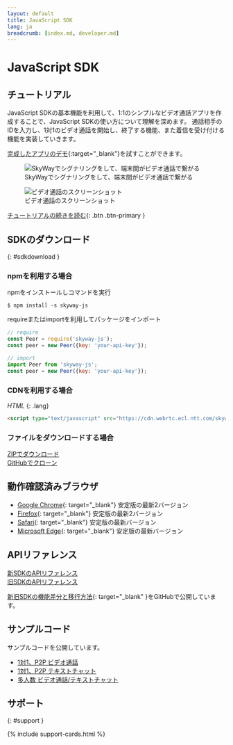 ```yaml
---
layout: default
title: JavaScript SDK
lang: ja
breadcrumb: [index.md, developer.md]
---
```


# JavaScript SDK

## チュートリアル

JavaScript SDKの基本機能を利用して、1:1のシンプルなビデオ通話アプリを作成することで、JavaScript SDKの使い方について理解を深めます。
通話相手のIDを入力し、1対1のビデオ通話を開始し、終了する機能、また着信を受け付ける機能を実装していきます。

[完成したアプリのデモ](https://webrtc.ecl.ntt.com/skyway-js-sdk-tutorial/){:target="_blank"}を試すことができます。

<figure class="figure">
  <img src="{{ site.baseurl }}/images/sdk-tutorial-top-image.png"
    class="figure-img img-fluid rounded" alt="SkyWayでシグナリングをして、端末間がビデオ通話で繋がる">
  <figcaption class="figure-caption">SkyWayでシグナリングをして、端末間がビデオ通話で繋がる</figcaption>
</figure>

<figure class="figure">
  <img src="{{ site.baseurl }}/images/js-tutorial-videchat.png"
    class="figure-img img-fluid rounded" alt="ビデオ通話のスクリーンショット">
  <figcaption class="figure-caption">ビデオ通話のスクリーンショット</figcaption>
</figure>


[チュートリアルの続きを読む](./js-tutorial.html){: .btn .btn-primary }

## SDKのダウンロード
{: #sdkdownload }

### npmを利用する場合

npmをインストールしコマンドを実行

```
$ npm install -s skyway-js
```

requireまたはimportを利用してパッケージをインポート

```js
// require
const Peer = require('skyway-js');
const peer = new Peer({key: 'your-api-key'});

// import
import Peer from 'skyway-js';
const peer = new Peer({key: 'your-api-key'});
```

### CDNを利用する場合

*HTML*
{: .lang}

```html
<script type="text/javascript" src="https://cdn.webrtc.ecl.ntt.com/skyway-latest.js"></script>
```

### ファイルをダウンロードする場合

<div class="d-sm-flex">
  <div class="pr-1 pb-2">
    <a href="https://github.com/skyway/skyway-js-sdk/archive/master.zip" class="btn btn-primary">ZIPでダウンロード</a>
  </div>
  <div>
    <a href="https://github.com/skyway/skyway-js-sdk" class="btn btn-secondary" target="_blank">GitHubでクローン</a><br>
  </div>
</div>

## 動作確認済みブラウザ

- [Google Chrome](https://www.google.com/chrome){: target="_blank"} 安定版の最新2バージョン
- [Firefox](https://www.mozilla.org/firefox/){: target="_blank"} 安定版の最新2バージョン
- [Safari](https://www.apple.com/jp/safari/){: target="_blank"} 安定版の最新バージョン
- [Microsoft Edge](https://www.microsoft.com/ja-jp/windows/microsoft-edge){: target="_blank"} 安定版の最新バージョン

## APIリファレンス

<div class="d-sm-flex">
  <div class="pr-1 pb-2">
    <a href="./js-reference/" class="btn btn-primary">新SDKのAPIリファレンス</a>
  </div>
  <div class="pb-3">
    <a href="http://nttcom.github.io/skyway/docs/#JS" class="btn btn-secondary" target="_blank">旧SDKのAPIリファレンス</a><br>
  </div>
</div>

[新旧SDKの機能差分と移行方法](https://github.com/nttcom/skyway-sdk-migration-docs){: target="_blank" }をGitHubで公開しています。

## サンプルコード

サンプルコードを公開しています。

<div class="row">
  <div class="col-lg-9 col-xl-8">
    <ul class="list-group">
      <li class="list-group-item"><a href="https://github.com/skyway/skyway-js-sdk/tree/master/examples/p2p-media" target="_blank">1対1、P2P ビデオ通話</a></li>
      <li class="list-group-item"><a href="https://github.com/skyway/skyway-js-sdk/tree/master/examples/p2p-data" target="_blank">1対1、P2P テキストチャット</a></li>
      <li class="list-group-item"><a href="https://github.com/skyway/skyway-js-sdk/tree/master/examples/room" target="_blank">多人数 ビデオ通話/テキストチャット</a></li>
    </ul>
  </div>
</div>

## サポート
{: #support }

{% include support-cards.html %}
